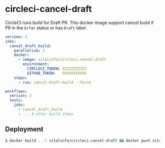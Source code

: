 # circleci-cancel-draft

CircleCI runs build for Draft PR.
This docker image support cancel build if PR in the `Drfat` status or has `Draft` label. 


```yaml
version: 2
jobs:
  cancel_draft_build:
    parallelism: 1
    docker:
      - image: vitalinfo/circleci-cancel-draft
        environment:
          CIRCLECI_TOKEN: ZZZZZZZZZZZ
          GITHUB_TOKEN:   XXXXXXXXXXX
    steps:
      - run: cancel-draft-build --force

workflows:
  version: 2
  tests:
    jobs:
      - cancel_draft_build
      - ... # other build steps
```

## Deployment

```bash
$ docker build . -t vitalinfo/circleci-cancel-draft && docker push vitalinfo/circleci-cancel-draft
```
